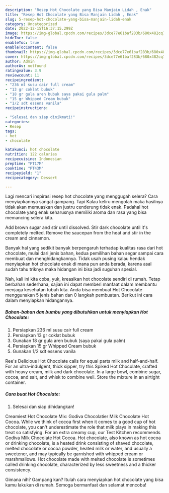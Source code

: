 ```yaml
---
description: "Resep Hot Chocolate yang Bisa Manjain Lidah , Enak"
title: "Resep Hot Chocolate yang Bisa Manjain Lidah , Enak"
slug: 5-resep-hot-chocolate-yang-bisa-manjain-lidah-enak
category: Uncategorized
date: 2022-12-15T16:37:15.299Z
image: https://img-global.cpcdn.com/recipes/3dce77e61baf283b/680x482cq70/hot-chocolate-foto-resep-utama.jpg
hideToc: false
enableToc: true
enableTocContent: false
thumbnail: https://img-global.cpcdn.com/recipes/3dce77e61baf283b/680x482cq70/hot-chocolate-foto-resep-utama.jpg
cover: https://img-global.cpcdn.com/recipes/3dce77e61baf283b/680x482cq70/hot-chocolate-foto-resep-utama.jpg
author: Admin
authorAv: notfound
ratingvalue: 3.9
reviewcount: 11
recipeingredient:
- "236 ml susu cair full cream"
- "13 gr coklat bubuk"
- "18 gr gula aren bubuk saya pakai gula palm"
- "15 gr Whipped Cream bubuk"
- "1/2 sdt essens vanila"
recipeinstructions:

- "Selesai dan siap dinikmati!"
categories:
- Resep
tags:
- hot
- chocolate

katakunci: hot chocolate 
nutrition: 122 calories
recipecuisine: Indonesian
preptime: "PT17M"
cooktime: "PT43M"
recipeyield: "1"
recipecategory: Dessert

---
```



Lagi mencari inspirasi resep hot chocolate yang menggugah selera? Cara menyiapkannya sangat gampang. Tapi Kalau keliru mengolah maka hasilnya tidak akan memuaskan dan justru cenderung tidak enak. Padahal hot chocolate yang enak seharusnya memiliki aroma dan rasa yang bisa memancing selera kita.


Add brown sugar and stir until dissolved. Stir dark chocolate until it&#39;s completely melted. Remove the saucepan from the heat and stir in the cream and cinnamon.

Banyak hal yang sedikit banyak berpengaruh terhadap kualitas rasa dari hot chocolate, mulai dari jenis bahan, kedua pemilihan bahan segar sampai cara membuat dan menghidangkannya. Tidak usah pusing kalau hendak menyiapkan hot chocolate enak di mana pun anda berada, karena asal sudah tahu triknya maka hidangan ini bisa jadi suguhan spesial.


Nah, kali ini kita coba, yuk, kreasikan hot chocolate sendiri di rumah. Tetap berbahan sederhana, sajian ini dapat memberi manfaat dalam membantu menjaga kesehatan tubuh kita. Anda bisa membuat Hot Chocolate menggunakan 5 jenis bahan dan 0 langkah pembuatan. Berikut ini cara dalam menyiapkan hidangannya.

<!--inarticleads1-->

##### Bahan-bahan dan bumbu yang dibutuhkan untuk menyiapkan Hot Chocolate:

1. Persiapkan 236 ml susu cair full cream
1. Persiapkan 13 gr coklat bubuk
1. Gunakan 18 gr gula aren bubuk (saya pakai gula palm)
1. Persiapkan 15 gr Whipped Cream bubuk
1. Gunakan 1/2 sdt essens vanila


Ree&#39;s Delicious Hot Chocolate calls for equal parts milk and half-and-half. For an ultra-indulgent, thick sipper, try this Spiked Hot Chocolate, crafted with heavy cream, milk and dark chocolate. In a large bowl, combine sugar, cocoa, and salt, and whisk to combine well. Store the mixture in an airtight container. 

<!--inarticleads2-->

##### Cara buat Hot Chocolate:


1. Selesai dan siap dihidangkan!

Creamiest Hot Chocolate Mix: Godiva Chocolatier Milk Chocolate Hot Cocoa. While we think of cocoa first when it comes to a good cup of hot chocolate, you can&#39;t underestimate the role that milk plays in making this treat so satisfying. For an extra creamy cup, our Test Kitchen recommends Godiva Milk Chocolate Hot Cocoa. Hot chocolate, also known as hot cocoa or drinking chocolate, is a heated drink consisting of shaved chocolate, melted chocolate or cocoa powder, heated milk or water, and usually a sweetener, and may typically be garnished with whipped cream or marshmallows. Hot chocolate made with melted chocolate is sometimes called drinking chocolate, characterized by less sweetness and a thicker consistency. 

Gimana nih? Gampang kan? Itulah cara menyiapkan hot chocolate yang bisa kamu lakukan di rumah. Semoga bermanfaat dan selamat mencoba!
